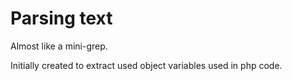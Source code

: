 
# Parsing text
Almost like a mini-grep.

Initially created to extract used object variables used in php code.
